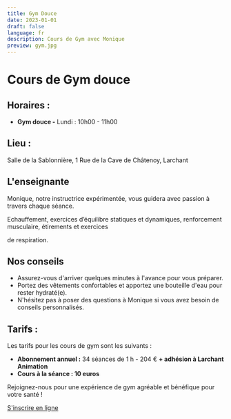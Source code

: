 ```yaml
---
title: Gym Douce
date: 2023-01-01
draft: false
language: fr
description: Cours de Gym avec Monique
preview: gym.jpg
---
```

# Cours de Gym douce

## Horaires :

* **Gym douce -** Lundi : 10h00 - 11h00

## Lieu :

Salle de la Sablonnière, 1 Rue de la Cave de Châtenoy, Larchant

## L'enseignante

Monique, notre instructrice expérimentée, vous guidera avec passion à travers chaque séance.

Echauffement, exercices d’équilibre statiques et dynamiques, renforcement musculaire, étirements et exercices

de respiration.

## Nos conseils

* Assurez-vous d'arriver quelques minutes à l'avance pour vous préparer.
* Portez des vêtements confortables et apportez une bouteille d'eau pour rester hydraté(e).
* N'hésitez pas à poser des questions à Monique si vous avez besoin de conseils personnalisés.

## Tarifs :

Les tarifs pour les cours de gym sont les suivants :

* **Abonnement annuel :** 34 séances de 1 h - 204 € **+ adhésion à Larchant Animation**
* **Cours à la séance : 10 euros**

Rejoignez-nous pour une expérience de gym agréable et bénéfique pour votre santé !


<div > 
          <a href="/inscriptions" class="items-center px-6 py-3 border border-transparent text-base font-medium rounded-md shadow-sm text-white bg-indigo-500 hover:bg-indigo-800 focus:outline-none focus:ring-2 focus:ring-offset-2 focus:ring-indigo-500 ">
            S'inscrire en ligne
          </a>
          
</div>